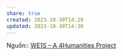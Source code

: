```yaml
---
share: true
created: 2023-10-30T14:29
updated: 2023-10-30T14:30
---
```

Nguồn:: [WE1S – A 4Humanities Project](https://we1s.ucsb.edu/)
